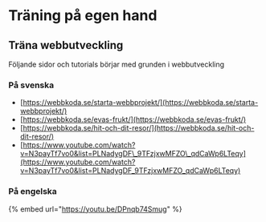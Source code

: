 # Träning på egen hand

## Träna webbutveckling

Följande sidor och tutorials börjar med grunden i webbutveckling

### På svenska

* [https://webbkoda.se/starta-webbprojekt/](https://webbkoda.se/starta-webbprojekt/)
* [https://webbkoda.se/evas-frukt/](https://webbkoda.se/evas-frukt/)
* [https://webbkoda.se/hit-och-dit-resor/](https://webbkoda.se/hit-och-dit-resor/)
* [https://www.youtube.com/watch?v=N3payTf7vo0&list=PLNadygDF\_9TFzjxwMFZO\_qdCaWp6LTeqy](https://www.youtube.com/watch?v=N3payTf7vo0&list=PLNadygDF_9TFzjxwMFZO_qdCaWp6LTeqy)

### På engelska

{% embed url="https://youtu.be/DPnqb74Smug" %}



